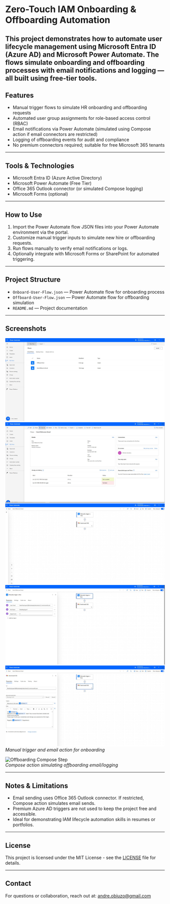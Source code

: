 # Zero-Touch IAM Onboarding & Offboarding Automation

This project demonstrates how to automate user lifecycle management using Microsoft Entra ID (Azure AD) and Microsoft Power Automate. The flows simulate onboarding and offboarding processes with email notifications and logging — all built using free-tier tools.
---

## Features

- Manual trigger flows to simulate HR onboarding and offboarding requests  
- Automated user group assignments for role-based access control (RBAC)  
- Email notifications via Power Automate (simulated using Compose action if email connectors are restricted)  
- Logging of offboarding events for audit and compliance  
- No premium connectors required; suitable for free Microsoft 365 tenants

---

## Tools & Technologies

- Microsoft Entra ID (Azure Active Directory)  
- Microsoft Power Automate (Free Tier)  
- Office 365 Outlook connector (or simulated Compose logging)  
- Microsoft Forms (optional)

---

## How to Use

1. Import the Power Automate flow JSON files into your Power Automate environment via the portal.  
2. Customize manual trigger inputs to simulate new hire or offboarding requests.  
3. Run flows manually to verify email notifications or logs.  
4. Optionally integrate with Microsoft Forms or SharePoint for automated triggering.

---

## Project Structure

- `Onboard-User-Flow.json` — Power Automate flow for onboarding process  
- `Offboard-User-Flow.json` — Power Automate flow for offboarding simulation  
- `README.md` — Project documentation

---

## Screenshots

![Onboarding Flow](https://github.com/TGKDre/iam-zero-touch-automation/blob/1c4cf2e67e75fac0666a6bdeb9599297e948ae75/Rocksteady%20Industries%20Power%20Automate%20Flow%201.JPG) 
![Onboarding Flow](https://github.com/TGKDre/iam-zero-touch-automation/blob/1c4cf2e67e75fac0666a6bdeb9599297e948ae75/Send%20Welcome%20Email%20Step%201.JPG) 
![Onboarding Flow](https://github.com/TGKDre/iam-zero-touch-automation/blob/1c4cf2e67e75fac0666a6bdeb9599297e948ae75/Basic%20SWE%20Flow%201.JPG)
![Onboarding Flow](https://github.com/TGKDre/iam-zero-touch-automation/blob/1c4cf2e67e75fac0666a6bdeb9599297e948ae75/Basic%20SWE%20Flow%202.JPG)
![Onboarding Flow](https://github.com/TGKDre/iam-zero-touch-automation/blob/1c4cf2e67e75fac0666a6bdeb9599297e948ae75/Basic%20SWE%20Flow%203.JPG)
*Manual trigger and email action for onboarding*

![Offboarding Compose Step](screenshots/offboarding-compose.png)  
*Compose action simulating offboarding email/logging*

---

## Notes & Limitations

- Email sending uses Office 365 Outlook connector. If restricted, Compose action simulates email sends.  
- Premium Azure AD triggers are not used to keep the project free and accessible.  
- Ideal for demonstrating IAM lifecycle automation skills in resumes or portfolios.

---

## License

This project is licensed under the MIT License - see the [LICENSE](LICENSE) file for details.

---

## Contact

For questions or collaboration, reach out at: andre.obiuzo@gmail.com

